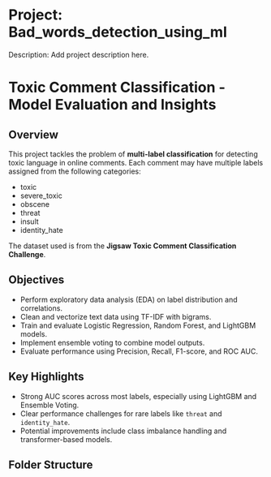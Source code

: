 # Project: Bad_words_detection_using_ml
Description: Add project description here.
# Toxic Comment Classification - Model Evaluation and Insights

## Overview
This project tackles the problem of **multi-label classification** for detecting toxic language in online comments. Each comment may have multiple labels assigned from the following categories:

- toxic
- severe_toxic
- obscene
- threat
- insult
- identity_hate

The dataset used is from the **Jigsaw Toxic Comment Classification Challenge**.

## Objectives
- Perform exploratory data analysis (EDA) on label distribution and correlations.
- Clean and vectorize text data using TF-IDF with bigrams.
- Train and evaluate Logistic Regression, Random Forest, and LightGBM models.
- Implement ensemble voting to combine model outputs.
- Evaluate performance using Precision, Recall, F1-score, and ROC AUC.

## Key Highlights
- Strong AUC scores across most labels, especially using LightGBM and Ensemble Voting.
- Clear performance challenges for rare labels like `threat` and `identity_hate`.
- Potential improvements include class imbalance handling and transformer-based models.

## Folder Structure

